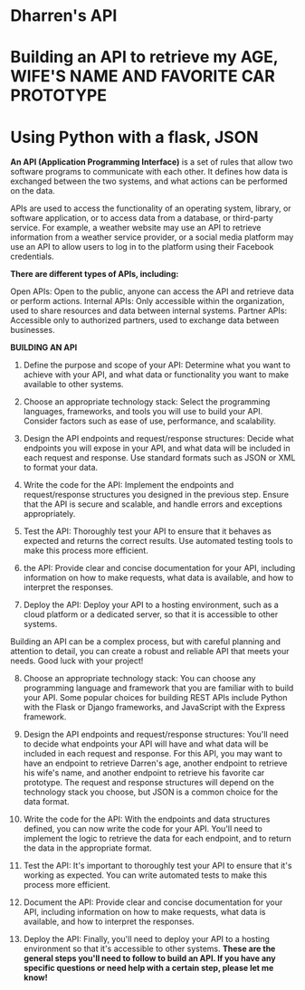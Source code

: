 # Dharren's API
# Building an API to retrieve my AGE, WIFE'S NAME AND FAVORITE CAR PROTOTYPE
# Using Python with a flask, JSON 

**An API (Application Programming Interface)** is a set of rules that allow two software programs to communicate with each other. It defines how data is exchanged between the two systems, and what actions can be performed on the data.

APIs are used to access the functionality of an operating system, library, or software application, or to access data from a database, or third-party service. For example, a weather website may use an API to retrieve information from a weather service provider, or a social media platform may use an API to allow users to log in to the platform using their Facebook credentials.

**There are different types of APIs, including:**

Open APIs: Open to the public, anyone can access the API and retrieve data or perform actions.
Internal APIs: Only accessible within the organization, used to share resources and data between internal systems.
Partner APIs: Accessible only to authorized partners, used to exchange data between businesses.

**BUILDING AN API**
1. Define the purpose and scope of your API: Determine what you want to achieve with your API, and what data or functionality you want to make available to other systems.

2. Choose an appropriate technology stack: Select the programming languages, frameworks, and tools you will use to build your API. Consider factors such as ease of use, performance, and scalability.

3. Design the API endpoints and request/response structures: Decide what endpoints you will expose in your API, and what data will be included in each request and response. Use standard formats such as JSON or XML to format your data.

4. Write the code for the API: Implement the endpoints and request/response structures you designed in the previous step. Ensure that the API is secure and scalable, and handle errors and exceptions appropriately.

5. Test the API: Thoroughly test your API to ensure that it behaves as expected and returns the correct results. Use automated testing tools to make this process more efficient.

6.  the API: Provide clear and concise documentation for your API, including information on how to make requests, what data is available, and how to interpret the responses.

7. Deploy the API: Deploy your API to a hosting environment, such as a cloud platform or a dedicated server, so that it is accessible to other systems.

Building an API can be a complex process, but with careful planning and attention to detail, you can create a robust and reliable API that meets your needs. Good luck with your project!

8. Choose an appropriate technology stack: You can choose any programming language and framework that you are familiar with to build your API. Some popular choices for building REST APIs include Python with the Flask or Django frameworks, and JavaScript with the Express framework.

9. Design the API endpoints and request/response structures: You'll need to decide what endpoints your API will have and what data will be included in each request and response. For this API, you may want to have an endpoint to retrieve Darren's age, another endpoint to retrieve his wife's name, and another endpoint to retrieve his favorite car prototype. The request and response structures will depend on the technology stack you choose, but JSON is a common choice for the data format.

10. Write the code for the API: With the endpoints and data structures defined, you can now write the code for your API. You'll need to implement the logic to retrieve the data for each endpoint, and to return the data in the appropriate format.

11. Test the API: It's important to thoroughly test your API to ensure that it's working as expected. You can write automated tests to make this process more efficient.

12. Document the API: Provide clear and concise documentation for your API, including information on how to make requests, what data is available, and how to interpret the responses.

13. Deploy the API: Finally, you'll need to deploy your API to a hosting environment so that it's accessible to other systems.
**These are the general steps you'll need to follow to build an API. If you have any specific questions or need help with a certain step, please let me know!**
